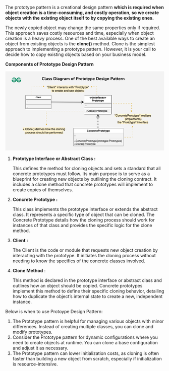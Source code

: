 The prototype pattern is a creational design pattern **which is required when object creation is a time-consuming, and costly operation, so we create objects with the existing object itself to by copying the existing ones.**

The newly copied object may change the same properties only if required. This approach saves costly resources and time, especially when object creation is a heavy process.
One of the best available ways to create an object from existing objects is the **clone()** method. Clone is the simplest approach to implementing a prototype pattern. However, it is your call to decide how to copy existing objects based on your business model.

**Components of Prototype Design Pattern**

![img_3.png](img_3.png)

1. **Prototype Interface or Abstract Class :**

   This defines the method for cloning objects and sets a standard that all concrete prototypes must follow. Its main purpose is to serve as a blueprint for creating new objects by outlining the cloning contract.
   It includes a clone method that concrete prototypes will implement to create copies of themselves.
2. **Concrete Prototype :**

   This class implements the prototype interface or extends the abstract class. It represents a specific type of object that can be cloned.
   The Concrete Prototype details how the cloning process should work for instances of that class and provides the specific logic for the clone method.
3. **Client :**

   The Client is the code or module that requests new object creation by interacting with the prototype.
   It initiates the cloning process without needing to know the specifics of the concrete classes involved.
4. **Clone Method** :

   This method is declared in the prototype interface or abstract class and outlines how an object should be copied.
   Concrete prototypes implement this method to define their specific cloning behavior, detailing how to duplicate the object’s internal state to create a new, independent instance.

   
Below is when to use Protoype Design Pattern:
1. The Prototype pattern is helpful for managing various objects with minor differences. Instead of creating multiple classes, you can clone and modify prototypes.
2. Consider the Prototype pattern for dynamic configurations where you need to create objects at runtime. You can clone a base configuration and adjust it as necessary.
3. The Prototype pattern can lower initialization costs, as cloning is often faster than building a new object from scratch, especially if initialization is resource-intensive.